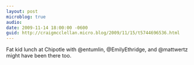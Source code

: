 ```yaml
---
layout: post
microblog: true
audio: 
date: 2009-11-14 18:00:00 -0600
guid: http://craigmcclellan.micro.blog/2009/11/15/t5744696536.html
---
```

Fat kid lunch at Chipotle with @entumlin, @EmilyEthridge, and @mattwertz might have been there too.
